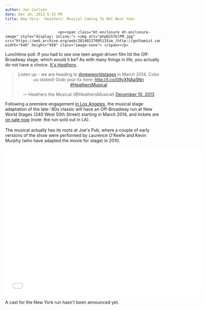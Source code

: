 ```yaml
---
author: Jen Carlson
date: Dec 10, 2013 5:15 PM
title: How Very: 'Heathers' Musical Coming To NYC Next Year
---
```



                            
                            
                            
                            <p><span class="mt-enclosure mt-enclosure-image" style="display: inline;"> <img alt="phpD2SfGlPM.jpg" src="https://web.archive.org/web/20140227095133im_/http://gothamist.com/attachments/arts_jen/phpD2SfGlPM.jpg" width="640" height="450" class="image-none"> </span></p>

<p>Lunchtime poll: If you had to see one teen angst-driven film hit the Off-Broadway stage, which would it be? As with many things in life, you actually do not have a choice. <a href="https://web.archive.org/web/20140227095133/http://www.heathersthemusical.com/">It&apos;s <em>Heathers</em></a>. </p>

<center><blockquote class="twitter-tweet" lang="en"><p>Listen up - we are heading to <a href="https://web.archive.org/web/20140227095133/https://twitter.com/newworldstages">@newworldstages</a> in March 2014. Color us stoked! Grab your tix here: <a href="https://web.archive.org/web/20140227095133/http://t.co/09yXNAa5Nn">http://t.co/09yXNAa5Nn</a> <a href="https://web.archive.org/web/20140227095133/https://twitter.com/search?q=%23HeathersMusical&amp;src=hash">#HeathersMusical</a></p>&#x2014; Heathers the Musical (@HeathersMusical) <a href="https://web.archive.org/web/20140227095133/https://twitter.com/HeathersMusical/statuses/410529463361732608">December 10, 2013</a></blockquote>
<script async src="//web.archive.org/web/20140227095133js_/http://platform.twitter.com/widgets.js" charset="utf-8"></script></center>

<p>Following a premiere engagement <a href="https://web.archive.org/web/20140227095133/http://laist.com/2013/08/30/heathers_the_new_musical.php&quot;">in Los Angeles</a>, the musical stage adaptation of the late-&apos;80s classic will have an Off-Broadway run at New World Stages (340 West 50th Street) starting in March 2014, and tickets are <a href="https://web.archive.org/web/20140227095133/http://groups.telecharge.com/shows/show_Page.aspx?PID=10128">on sale now</a> (note: the run sold out in LA). <br>
 <br>
The musical actually has its roots at Joe&apos;s Pub, where a couple of early versions of the show were performed by Laurence O&apos;Keefe and Kevin Murphy (who have adapted the movie for stage) in 2010.</p>

<p><iframe width="640" height="480" src="//web.archive.org/web/20140227095133if_/http://www.youtube.com/embed/OsqlUh9MuLg" frameborder="0" allowfullscreen></iframe></p>

<p>A cast for the New York run hasn&apos;t been announced yet.</p>
                            
                            
                            